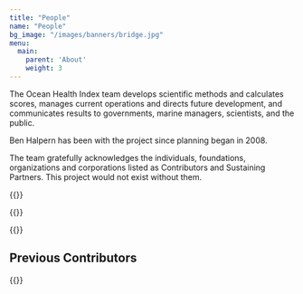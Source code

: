 ```yaml
---
title: "People"
name: "People"
bg_image: "/images/banners/bridge.jpg"
menu:
  main:
    parent: 'About'
    weight: 3
---
```

The Ocean Health Index team develops scientific methods and calculates scores, manages current operations and directs future development, and communicates results to governments, marine managers, scientists, and the public.  

Ben Halpern has been with the project since planning began in 2008.  

The team gratefully acknowledges the individuals, foundations, organizations and corporations listed as Contributors and Sustaining Partners. This project would not exist without them.

{{<peopleCards path="people.csv">}}

{{<peopleCards path="fellows.csv">}}

{{<contributors path="current_contributors.json">}}

## Previous Contributors

{{<contributors path="contributors.json">}}